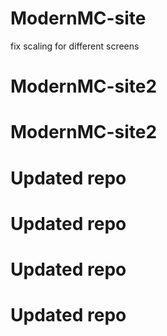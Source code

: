 # ModernMC-site
fix scaling for different screens
# ModernMC-site2
# ModernMC-site2
# Updated repo
# Updated repo
# Updated repo
# Updated repo
